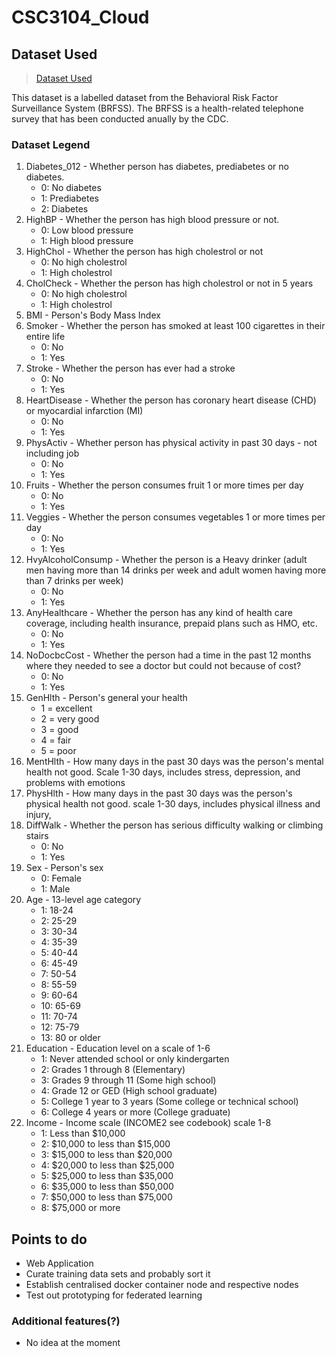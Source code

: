 # CSC3104_Cloud

## Dataset Used
> [Dataset Used](https://www.kaggle.com/datasets/alexteboul/diabetes-health-indicators-dataset/data?select=diabetes_binary_5050split_health_indicators_BRFSS2015.csv)

This dataset is a labelled dataset from the Behavioral Risk Factor Surveillance System (BRFSS). The BRFSS is a health-related telephone survey that has been conducted anually by the CDC. 

### Dataset Legend
1. Diabetes_012 - Whether person has diabetes, prediabetes or no diabetes.
    - 0: No diabetes
    - 1: Prediabetes
    - 2: Diabetes
2. HighBP - Whether the person has high blood pressure or not.
    - 0: Low blood pressure
    - 1: High blood pressure
3. HighChol - Whether the person has high cholestrol or not 
    - 0: No high cholestrol
    - 1: High cholestrol
4. CholCheck - Whether the person has high cholestrol or not in 5 years
    - 0: No high cholestrol
    - 1: High cholestrol
5. BMI - Person's Body Mass Index 
6. Smoker - Whether the person has smoked at least 100 cigarettes in their entire life
    - 0: No 
    - 1: Yes
7. Stroke - Whether the person has ever had a stroke 
    - 0: No 
    - 1: Yes
8. HeartDisease - Whether the person has coronary heart disease (CHD) or myocardial infarction (MI) 
    - 0: No 
    - 1: Yes
9. PhysActiv - Whether person has physical activity in past 30 days - not including job 
    - 0: No 
    - 1: Yes
10. Fruits - Whether the person consumes fruit 1 or more times per day
    - 0: No 
    - 1: Yes
11. Veggies - Whether the person consumes vegetables 1 or more times per day
    - 0: No 
    - 1: Yes
12. HvyAlcoholConsump - Whether the person is a Heavy drinker (adult men having more than 14 drinks per week and adult women having more than 7 drinks per week)
    - 0: No 
    - 1: Yes
13. AnyHealthcare - Whether the person has any kind of health care coverage, including health insurance, prepaid plans such as HMO, etc.
    - 0: No 
    - 1: Yes
14. NoDocbcCost - Whether the person had a time in the past 12 months where they needed to see a doctor but could not because of cost? 
    - 0: No 
    - 1: Yes
15. GenHlth - Person's general your health
    - 1 = excellent 
    - 2 = very good 
    - 3 = good 
    - 4 = fair 
    - 5 = poor
16. MentHlth -  How many days in the past 30 days was the person's mental health not good. Scale 1-30 days, includes stress, depression, and problems with emotions
17. PhysHlth - How many days in the past 30 days was the person's physical health not good. scale 1-30 days, includes physical illness and injury, 
18. DiffWalk - Whether the person has serious difficulty walking or climbing stairs
    - 0: No 
    - 1: Yes
19. Sex - Person's sex
    - 0: Female
    - 1: Male
20. Age - 13-level age category
    - 1: 18-24
    - 2: 25-29
    - 3: 30-34
    - 4: 35-39
    - 5: 40-44
    - 6: 45-49
    - 7: 50-54
    - 8: 55-59
    - 9: 60-64
    - 10: 65-69
    - 11: 70-74
    - 12: 75-79
    - 13: 80 or older 
21. Education - Education level on a scale of 1-6
    - 1: Never attended school or only kindergarten  
    - 2: Grades 1 through 8 (Elementary)
    - 3: Grades 9 through 11 (Some high school) 
    - 4: Grade 12 or GED (High school graduate) 
    - 5: College 1 year to 3 years (Some college or technical school) 
    - 6: College 4 years or more (College graduate)
22. Income - Income scale (INCOME2 see codebook) scale 1-8 
    - 1: Less than $10,000
    - 2: $10,000 to less than $15,000
    - 3: $15,000 to less than $20,000
    - 4: $20,000 to less than $25,000
    - 5: $25,000 to less than $35,000
    - 6: $35,000 to less than $50,000
    - 7: $50,000 to less than $75,000
    - 8: $75,000 or more

## Points to do

- Web Application
- Curate training data sets and probably sort it
- Establish centralised docker container node and respective nodes
- Test out prototyping for federated learning

### Additional features(?)
- No idea at the moment
